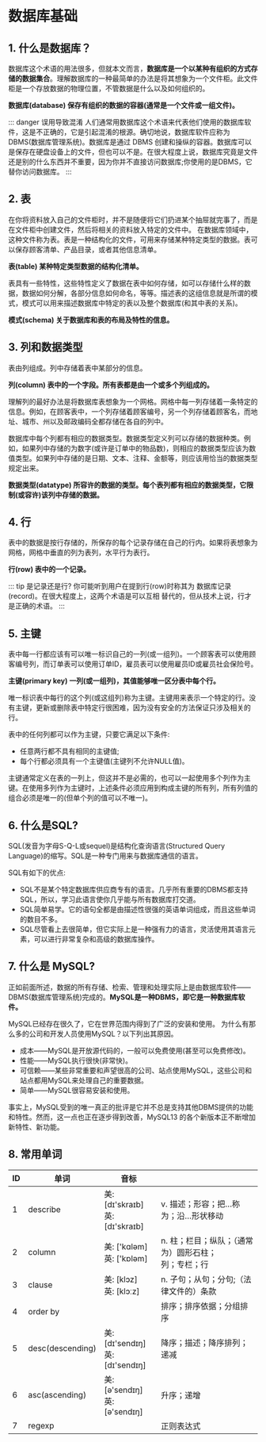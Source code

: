 # 数据库基础

## 1. 什么是数据库？

数据库这个术语的用法很多，但就本文而言，**数据库是一个以某种有组织的方式存储的数据集合**。理解数据库的一种最简单的办法是将其想象为一个文件柜。此文件柜是一个存放数据的物理位置，不管数据是什么以及如何组织的。

**数据库(database) 保存有组织的数据的容器(通常是一个文件或一组文件)。**

::: danger 误用导致混淆
人们通常用数据库这个术语来代表他们使用的数据库软件，这是不正确的，它是引起混淆的根源。确切地说，数据库软件应称为DBMS(数据库管理系统)。数据库是通过 DBMS 创建和操纵的容器。数据库可以是保存在硬盘设备上的文件，但也可以不是。在很大程度上说，数据库究竟是文件还是别的什么东西并不重要，因为你并不直接访问数据库;你使用的是DBMS，它替你访问数据库。
:::

## 2. 表

在你将资料放入自己的文件柜时，并不是随便将它们扔进某个抽屉就完事了，而是在文件柜中创建文件，然后将相关的资料放入特定的文件中。
在数据库领域中，这种文件称为表。表是一种结构化的文件，可用来存储某种特定类型的数据。表可以保存顾客清单、产品目录，或者其他信息清单。

**表(table) 某种特定类型数据的结构化清单。**

表具有一些特性，这些特性定义了数据在表中如何存储，如可以存储什么样的数据，数据如何分解，各部分信息如何命名，等等。描述表的这组信息就是所谓的模式，模式可以用来描述数据库中特定的表以及整个数据库(和其中表的关系)。

**模式(schema) 关于数据库和表的布局及特性的信息。**

## 3. 列和数据类型

表由列组成。列中存储着表中某部分的信息。

**列(column) 表中的一个字段。所有表都是由一个或多个列组成的。**

理解列的最好办法是将数据库表想象为一个网格。网格中每一列存储着一条特定的信息。例如，在顾客表中，一个列存储着顾客编号，另一个列存储着顾客名，而地址、城市、州以及邮政编码全都存储在各自的列中。

数据库中每个列都有相应的数据类型。数据类型定义列可以存储的数据种类。例如，如果列中存储的为数字(或许是订单中的物品数)，则相应的数据类型应该为数值类型。如果列中存储的是日期、文本、注释、金额等，则应该用恰当的数据类型规定出来。

**数据类型(datatype) 所容许的数据的类型。每个表列都有相应的数据类型，它限制(或容许)该列中存储的数据。**

## 4. 行

表中的数据是按行存储的，所保存的每个记录存储在自己的行内。如果将表想象为网格，网格中垂直的列为表列，水平行为表行。

**行(row) 表中的一个记录。**

::: tip 是记录还是行?
你可能听到用户在提到行(row)时称其为 数据库记录(record)。在很大程度上，这两个术语是可以互相 替代的，但从技术上说，行才是正确的术语。
:::

## 5. 主键

表中每一行都应该有可以唯一标识自己的一列(或一组列)。一个顾客表可以使用顾客编号列，而订单表可以使用订单ID，雇员表可以使用雇员ID或雇员社会保险号。

**主键(primary key) 一列(或一组列)，其值能够唯一区分表中每个行。**

唯一标识表中每行的这个列(或这组列)称为主键。主键用来表示一个特定的行。没有主键，更新或删除表中特定行很困难，因为没有安全的方法保证只涉及相关的行。

表中的任何列都可以作为主键，只要它满足以下条件:
* 任意两行都不具有相同的主键值;
* 每个行都必须具有一个主键值(主键列不允许NULL值)。

主键通常定义在表的一列上，但这并不是必需的，也可以一起使用多个列作为主键。在使用多列作为主键时，上述条件必须应用到构成主键的所有列，所有列值的组合必须是唯一的(但单个列的值可以不唯一)。

## 6. 什么是SQL?

SQL(发音为字母S-Q-L或sequel)是结构化查询语言(Structured Query Language)的缩写。SQL是一种专门用来与数据库通信的语言。

SQL有如下的优点:

* SQL不是某个特定数据库供应商专有的语言。几乎所有重要的DBMS都支持SQL，所以，学习此语言使你几乎能与所有数据库打交道。
* SQL简单易学。它的语句全都是由描述性很强的英语单词组成，而且这些单词的数目不多。
* SQL尽管看上去很简单，但它实际上是一种强有力的语言，灵活使用其语言元素，可以进行非常复杂和高级的数据库操作。

## 7. 什么是 MySQL?

正如前面所述，数据的所有存储、检索、管理和处理实际上是由数据库软件——DBMS(数据库管理系统)完成的。**MySQL是一种DBMS，即它是一种数据库软件。**

MySQL已经存在很久了，它在世界范围内得到了广泛的安装和使用。 为什么有那么多的公司和开发人员使用MySQL？以下列出其原因。

* 成本——MySQL是开放源代码的，一般可以免费使用(甚至可以免费修改)。
* 性能——MySQL执行很快(非常快)。
* 可信赖——某些非常重要和声望很高的公司、站点使用MySQL，这些公司和站点都用MySQL来处理自己的重要数据。
* 简单——MySQL很容易安装和使用。

事实上，MySQL受到的唯一真正的批评是它并不总是支持其他DBMS提供的功能和特性。然而，这一点也正在逐步得到改善，MySQL13 的各个新版本正不断增加新特性、新功能。

## 8. 常用单词


ID|单词|音标|  |
---|---|---|---|
 1 | describe | 美: [dɪ'skraɪb] <br> 英: [dɪ'skraɪb] | v.	描述；形容；把…称为；沿…形状移动
 2 | column | 美: ['kɑləm] <br> 英: ['kɒləm] | n. 柱；栏目；纵队；（通常为）圆形石柱；<br> 列；专栏；行
 3 | clause | 美: [klɔz] <br> 英: [klɔːz] | n. 子句；从句；分句;（法律文件的）条款
 4 | order by |  | 排序；排序依据；分组排序
 5 | desc(descending) | 美: [dɪ'sendɪŋ] <br> 英: [dɪ'sendɪŋ] | 降序；描述；降序排列；递减
 6 | asc(ascending) | 美: [ə'sendɪŋ] <br> 英: [ə'sendɪŋ] | 升序；递增
 7 | regexp |  | 正则表达式